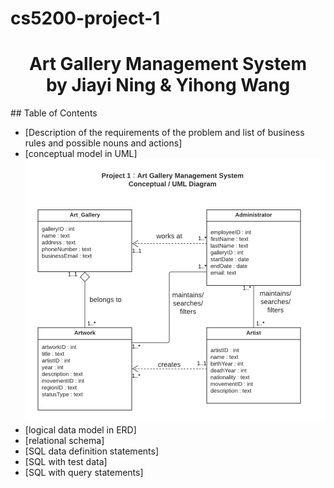 # cs5200-project-1 
<h1 align="center">Art Gallery Management System
  <br>
  by Jiayi Ning & Yihong Wang
  <br>
</h1>
## Table of Contents

<!-- toc -->

- [Description of the requirements of the problem and list of business rules and possible nouns and actions]
- [conceptual model in UML]
![Image of UML](https://github.com/lilning/cs5200-project-1/blob/main/Project1%20-%20UML.png?raw=true)
- [logical data model in ERD]
- [relational schema]
- [SQL data definition statements]
- [SQL with test data]
- [SQL with query statements]

<!-- tocstop -->

